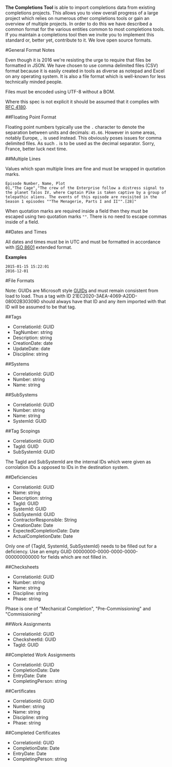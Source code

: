 **The Completions Tool** is able to import completions data from existing completions projects. This allows you to view overall progress of a large project which relies on numerous other completions tools or gain an overview of multiple projects. In order to do this we have described a common format for the various entities common to most completions tools. If you maintain a completions tool then we invite you to implement this standard or, better yet, contribute to it. We love open source formats. 

#General Format Notes

Even though it is 2016 we're resisting the urge to require that files be formatted in JSON. We have chosen to use comma delimited files (CSV) format because it is easily created in tools as diverse as notepad and Excel on any operating system. It is also a file format which is well-known for less technically minded people. 

Files must be encoded using UTF-8 without a BOM.

Where this spec is not explicit it should be assumed that it complies with [RFC 4180](https://tools.ietf.org/html/rfc4180).

##Floating Point Format

Floating point numbers typically use the `.` character to denote the separation between units and decimals: `45.66`. However in some areas, notably Europe, `,` is used instead. This obviously poses issues for comma delimited files. As such `.` is to be used as the decimal separator. Sorry, France, better luck next time.  

##Multiple Lines

Values which span multiple lines are fine and must be wrapped in quotation marks. 

    Episode Number, Name, Plot
    01,"The Cage","The crew of the Enterprise follow a distress signal to the planet Talos IV, where Captain Pike is taken captive by a group of telepathic aliens. The events of this episode are revisited in the Season 1 episodes ""The Menagerie, Parts I and II"".[28]"
    
When quotation marks are required inside a field then they must be escaped using two quotation marks `""`. There is no need to escape commas inside of a field. 

##Dates and Times

All dates and times must be in UTC and must be formatted in accordance with [ISO 8601](https://en.wikipedia.org/wiki/ISO_8601) extended format.

**Examples**

    2015-01-15 15:22:01
    2016-12-01

#File Formats

Note: GUIDs are Microsoft style [GUIDs](https://en.wikipedia.org/wiki/Globally_unique_identifier) and must remain consistent from load to load. Thus a tag with ID 21EC2020-3AEA-4069-A2DD-08002B30309D should always have that ID and any item imported with that ID will be assumed to be that tag. 

##Tags
 - CorrelationId: GUID
 - TagNumber: string
 - Description: string
 - CreationDate: date
 - UpdateDate: date
 - Discipline: string

##Systems
 - CorrelationId: GUID
 - Number: string
 - Name: string

##SubSystems
 - CorrelationId: GUID
 - Number: string
 - Name: string
 - SystemId: GUID

##Tag Scopings
 - CorrelationId: GUID
 - TagId: GUID
 - SubSystemId: GUID
 
The TagId and SubSystemId are the internal IDs which were given as corrolation IDs a opposed to IDs in the destination system.

##Deficiencies
  - CorrelationId: GUID
  - Name: string
  - Description: string
  - TagId: GUID
  - SystemId: GUID
  - SubSystemId: GUID
  - ContractorResponsible: String
  - CreationDate: Date
  - ExpectedCompletionDate: Date
  - ActualCompletionDate: Date
  
  Only one of {TagId, SystemId, SubSystemId} needs to be filled out for a deficiency. Use an empty GUID 00000000-0000-0000-0000-000000000000 for fields which are not filled in. 
  
##Checksheets
   - CorrelationId: GUID
   - Number: string
   - Name: string
   - Discipline: string
   - Phase: string
   
Phase is one of "Mechanical Completion", "Pre-Commissioning" and "Commissioning"

##Work Assignments
   - CorrelationId: GUID
   - ChecksheetId: GUID
   - TagId: GUID
  
##Completed Work Assignments
   - CorrelationId: GUID
   - CompletionDate: Date
   - EntryDate: Date
   - CompletingPerson: string
  
##Certificates
   - CorrelationId: GUID
   - Number: string
   - Name: string
   - Discipline: string
   - Phase: string
  
##Completed Certificates
   - CorrelationId: GUID
   - CompletionDate: Date
   - EntryDate: Date
   - CompletingPerson: string
